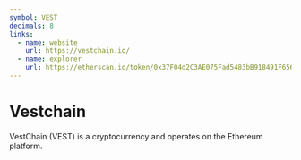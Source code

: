 ```yaml
---
symbol: VEST
decimals: 8
links:
  - name: website
    url: https://vestchain.io/
  - name: explorer
    url: https://etherscan.io/token/0x37F04d2C3AE075Fad5483bB918491F656B12BDB6
---
```


# Vestchain

VestChain (VEST) is a cryptocurrency and operates on the Ethereum platform.
